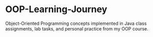 # OOP-Learning-Journey
Object-Oriented Programming concepts implemented in Java class assignments, lab tasks, and personal practice from my OOP course.
